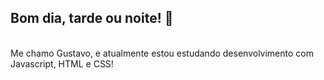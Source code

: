 ## Bom dia, tarde ou noite! :wave:
[comment]: <![placeholder](https://via.placeholder.com/150.png)>
<br>
Me chamo Gustavo, e atualmente estou estudando desenvolvimento com Javascript, HTML e CSS!
